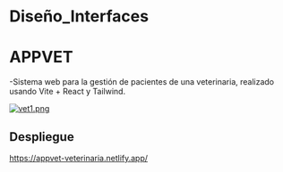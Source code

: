 # Diseño_Interfaces

<h1>APPVET</h1>

-Sistema web para la gestión de pacientes de una veterinaria, realizado usando Vite + React y Tailwind.

[![vet1.png](https://i.postimg.cc/43NTBQ34/vet1.png)](https://postimg.cc/gx550RR1)

<h2>Despliegue</h2>

https://appvet-veterinaria.netlify.app/
